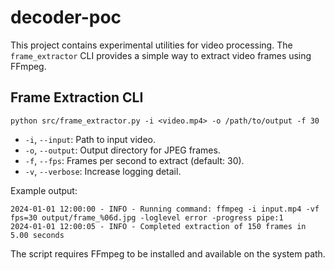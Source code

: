 # decoder-poc

This project contains experimental utilities for video processing. The `frame_extractor` CLI provides a simple way to extract video frames using FFmpeg.

## Frame Extraction CLI

```
python src/frame_extractor.py -i <video.mp4> -o /path/to/output -f 30
```

- `-i`, `--input`: Path to input video.
- `-o`, `--output`: Output directory for JPEG frames.
- `-f`, `--fps`: Frames per second to extract (default: 30).
- `-v`, `--verbose`: Increase logging detail.

Example output:

```
2024-01-01 12:00:00 - INFO - Running command: ffmpeg -i input.mp4 -vf fps=30 output/frame_%06d.jpg -loglevel error -progress pipe:1
2024-01-01 12:00:05 - INFO - Completed extraction of 150 frames in 5.00 seconds
```

The script requires FFmpeg to be installed and available on the system path.


